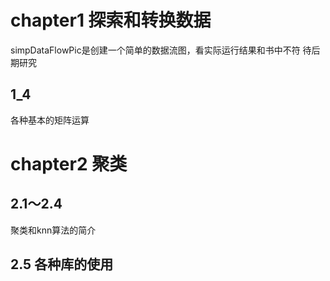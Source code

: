 # chapter1 探索和转换数据
simpDataFlowPic是创建一个简单的数据流图，看实际运行结果和书中不符
待后期研究

## 1_4
各种基本的矩阵运算

# chapter2 聚类

## 2.1～2.4
聚类和knn算法的简介

## 2.5 各种库的使用